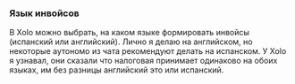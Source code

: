 ### Язык инвойсов

В Xolo можно выбрать, на каком языке формировать инвойсы (испанский или
английский). Лично я делаю на английском, но некоторые аутономо из
чата рекомендуют делать на испанском. У Xolo я узнавал, они сказали что
налоговая принимает одинаково на обоих языках, им без разницы
английский это или испанский.
